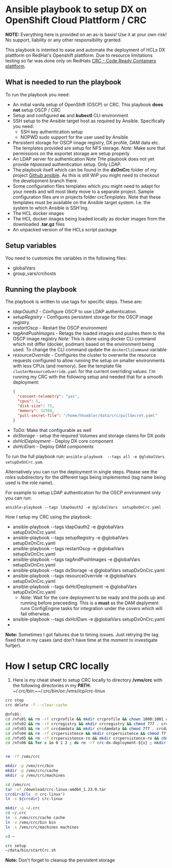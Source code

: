 # Ansible playbook to setup DX on OpenShift Cloud Plattform / CRC

**NOTE:** Everything here is provided on an as-is basis! Use it at your own risk! No support, liability  or any other responsibility granted.

This playbook is intented to ease and automate the deployment of HCLs DX plattform on RedHat's Openshift plattform. Due to resource limitations testing so far was done only on RedHats [CRC - Code Ready Containers plattform](https://www.redhat.com/sysadmin/codeready-containers).

## What is needed to run the playbook

To run the playbook you need:

- An initial vanila setup of OpenShift (OSCP) or CRC. This playbook **does not** setup OSCP / CRC
- Setup and configured **oc** and **kubectl** CLI environment
- SSH setup to the Ansible target host as required by Ansible. Specifically you need:
  - SSH key authentication setup
  - NOPWD sudo support for the user used by Ansible
- Persistent storage for OSCP image registry, DX profile, DAM data etc. The templates provided are setup for NFS storage.
  *Note:* Make sure that permissions on the exportet storage are setup properly
- An LDAP server for authentication
  *Note* THe playbook does not yet provide *htpasswd* authentication setup. Only LDAP.
- The playbook itself which can be found in the **dxOnCrc** folder of my project [Github ansible](https://github.com/hhue13/ansible). As this is still WiP you might need to checkout the development branch there.
- Some configuration files templates which you might need to adapt for your needs and will most likely move to a separate project. Sample configuration files are in projects folder *crcTemplates*. Note that these templates must be available on the Ansible target system. I.e. the system to which Ansible is SSH'ing.
- The HCL docker images
- The HCL docker images being loaded locally as docker images from the downloaded **.tar.gz** files
- An unpacked version of the HCLs script package

## Setup variables

You need to customize the variables in the following files:

- globalVars
- group_vars/crchosts

## Running the playbook

The playbook is written to use tags for specific steps. These are:

- *ldapOauth2* - Configure OSCP to use LDAP authentication.
- *setupRegistry* - Configures persistent storage for the OSCP image registry.
- *restartOscp* - Restart the OSCP environment
- *tagAndPushImages* - Retags the loaded images and pushes them to the OSCP image registry
  *Note:* This is done using docker CLI command which mit differ (docker, podman) based on the environment being used. To change the CLI command update the `dockerCliCommand` variable
- *resourceOverride* - Configures the cluster to overwrite the resource requests configured to allow running the setup on smaller environments with less CPUs (and memory). See the template file `clusterResourceOverride.yaml` for the current overriding values. I'm running my CRC with the following setup and needed that for a smooth deployment:
  ```json
  {
    "consent-telemetry": "yes",
    "cpus": 5,
    "disk-size": 75,
    "memory": 32768,
    "pull-secret-file": "/home/hhuebler/data/crc/pullSecret.yaml"
  }
  ```
- *ToDo:* Make that configurable as well
- *dxStorage* - setup the required Volumes and storage claims for DX pods
- *dxHclDeployment* - Deploy DX core component
- *dxHclDam* - Deploy DAM components

To run the full playbook run: `ansible-playbook  --tags all -e @globalVars  setupDxOnCrc.yam`.

Alternatively you can run the deployment in single steps. Please see the *roles* subdirectory for the different tags being implemented (tag name being used is the role name).

For example to setup LDAP authentication for the OSCP environment only you can run:

`ansible-playbook --tags ldapOauth2 -e @globalVars  setupDxOnCrc.yaml`

How I setup my CRC using the playbook:

- ansible-playbook --tags ldapOauth2 -e @globalVars  setupDxOnCrc.yaml
- ansible-playbook --tags setupRegistry -e @globalVars  setupDxOnCrc.yaml
- ansible-playbook --tags restartOscp -e @globalVars  setupDxOnCrc.yaml
- ansible-playbook --tags tagAndPushImages -e @globalVars  setupDxOnCrc.yaml
- ansible-playbook --tags dxStorage -e @globalVars  setupDxOnCrc.yaml
- ansible-playbook --tags resourceOverride -e @globalVars  setupDxOnCrc.yaml
- ansible-playbook --tags dxHclDeployment -e @globalVars  setupDxOnCrc.yaml
  - *Note:* Wait for the core deployment to be ready and the pods up and running before preceeding. This is a **must** as the DAM deplyment runs ConfigEngine tasks for integration under the covers which will fail otherwise.
- ansible-playbook --tags dxHclDam -e @globalVars  setupDxOnCrc.yaml
-

**Note:** Sometimes I got failures due to timing issues. Just retrying the tag fixed that in my cases (and don't have time at the moment to investigate furtjer).

# How I setup CRC locally

1. Here is my cheat sheet to setup CRC locally to directory **/vms/crc** with the following directories in my **PATH**:  ~/.crc/bin:~~/.crc/bin/oc:/vms/icp/crc-linux

```bash
crc stop
crc delete -f --clear-cache

@nfs01:
cd /nfs01 && rm -rf crcprofile && mkdir crcprofile && chown 1000:1001 crcprofile && sync && ls -altr
cd /nfs02 && rm -rf crcregistry && mkdir crcregistry && chmod 777 . crcregistry && sync && ls -altr
cd /nfs03 && rm -rf crcdamdata && mkdir crcdamdata && chmod 777 . crcdamdata && sync && ls -altr
cd /nfs04 && rm -rf crcpersistence && mkdir crcpersistence && chmod 777 . crcpersistence && sync && ls -altr
cd /nfs05 && rm -rf crcpersistence-ro && mkdir crcpersistence-ro && chmod 777 . crcpersistence-ro && sync && ls -altr
cd /nfs06 && for x in 0 1 2 ; do rm -rf crc-dx-deployment-${x} ; mkdir crc-dx-deployment-${x} ; chown 1000:1001 crc-dx-deployment-${x} ; chmod 777 . crc-dx-deployment-${x}; sync ; done ; ls -altr


rm -rf /vms/crc

mkdir -p /vms/crc/bin
mkdir -p /vms/crc/cache
mkdir -p /vms/crc/machines

cd /vms/crc
tar -xf /download/crc-linux-amd64_1.23.0.tar
crcdir=$(ls -d crc-linux*)
ln -s ${crcdir} crc-linux

mkdir -p ~/.crc
cd ~/.crc
ln -s /vms/crc/cache cache
ln -s /vms/crc/bin bin
ln -s /vms/crc/machines machines

cd ~

crc setup
~/data/bin/startCrc.sh
```

**Note:** Don't forget to cleanup the persistent storage
